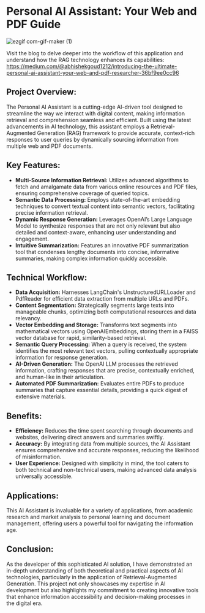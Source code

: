 # Personal AI Assistant: Your Web and PDF Guide

![ezgif com-gif-maker (1)](https://github.com/vandanasnh/Generative-AI-based-Personal-Assistant/assets/112967999/8718ba7f-e075-4a42-bbef-9a6e94ff50a3)

Visit the blog to delve deeper into the workflow of this application and understand how the RAG technology enhances its capabilities: https://medium.com/@abhishekgoud1212/introducing-the-ultimate-personal-ai-assistant-your-web-and-pdf-researcher-36bf9ee0cc96

## Project Overview:

The Personal AI Assistant is a cutting-edge AI-driven tool designed to streamline the way we interact with digital content, making information retrieval and comprehension seamless and efficient. Built using the latest advancements in AI technology, this assistant employs a Retrieval-Augmented Generation (RAG) framework to provide accurate, context-rich responses to user queries by dynamically sourcing information from multiple web and PDF documents.

## Key Features:

* **Multi-Source Information Retrieval:** Utilizes advanced algorithms to fetch and amalgamate data from various online resources and PDF files, ensuring comprehensive coverage of queried topics.
* **Semantic Data Processing:** Employs state-of-the-art embedding techniques to convert textual content into semantic vectors, facilitating precise information retrieval.
* **Dynamic Response Generation:** Leverages OpenAI’s Large Language Model to synthesize responses that are not only relevant but also detailed and context-aware, enhancing user understanding and engagement.
* **Intuitive Summarization:** Features an innovative PDF summarization tool that condenses lengthy documents into concise, informative summaries, making complex information quickly accessible.
  
## Technical Workflow:

* **Data Acquisition:** Harnesses LangChain's UnstructuredURLLoader and PdfReader for efficient data extraction from multiple URLs and PDFs.
* **Content Segmentation:** Strategically segments large texts into manageable chunks, optimizing both computational resources and data relevancy.
* **Vector Embedding and Storage:** Transforms text segments into mathematical vectors using OpenAIEmbeddings, storing them in a FAISS vector database for rapid, similarity-based retrieval.
* **Semantic Query Processing:** When a query is received, the system identifies the most relevant text vectors, pulling contextually appropriate information for response generation.
* **AI-Driven Generation:** The OpenAI LLM processes the retrieved information, crafting responses that are precise, contextually enriched, and human-like in their articulation.
* **Automated PDF Summarization:** Evaluates entire PDFs to produce summaries that capture essential details, providing a quick digest of extensive materials.

## Benefits:

* **Efficiency:** Reduces the time spent searching through documents and websites, delivering direct answers and summaries swiftly.
* **Accuracy:** By integrating data from multiple sources, the AI Assistant ensures comprehensive and accurate responses, reducing the likelihood of misinformation.
* **User Experience:** Designed with simplicity in mind, the tool caters to both technical and non-technical users, making advanced data analysis universally accessible.
  
## Applications:

This AI Assistant is invaluable for a variety of applications, from academic research and market analysis to personal learning and document management, offering users a powerful tool for navigating the information age.

## Conclusion:

As the developer of this sophisticated AI solution, I have demonstrated an in-depth understanding of both theoretical and practical aspects of AI technologies, particularly in the application of Retrieval-Augmented Generation. This project not only showcases my expertise in AI development but also highlights my commitment to creating innovative tools that enhance information accessibility and decision-making processes in the digital era.
